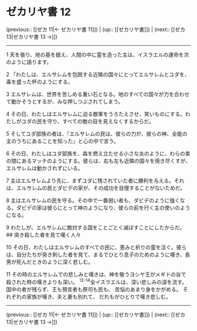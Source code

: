 # ゼカリヤ書 12

(previous:: [[ゼカ 11|← ゼカリヤ書 11]]) | (up:: [[ゼカリヤ書]]) | (next:: [[ゼカ 13|ゼカリヤ書 13 →]])

***


1 天を張り、地の基を据え、人間の中に霊を造った主は、イスラエルの運命を次のように語ります。 

2 「わたしは、エルサレムを包囲する近隣の国々にとってエルサレムとユダを、毒を盛った杯のようにする。 

3 エルサレムは、世界を苦しめる重い石となる。地のすべての国々が力を合わせて動かそうとするが、みな押しつぶされてしまう。 

4 その日、わたしはエルサレムに迫る敵軍をうろたえさせ、笑いものにする。わたしがユダの民を守り、すべての敵の目を見えなくするからだ。 

5 そしてユダ部族の者は、『エルサレムの民は、彼らの力が、彼らの神、全能の主のうちにあることを知った』と心の中で言う。 

6 その日、わたしはユダ部族を、森を燃え立たせる小さな炎のように、わらの束の間にあるマッチのようにする。彼らは、右も左も近隣の国々を焼き尽くすが、エルサレムは動かされずにいる。 

7 主はエルサレムより先に、まずユダに残されていた者に勝利を与える。それは、エルサレムの民とダビデの家が、その成功を自慢することがないためだ。 

8 主はエルサレムの民を守る。その中で一番弱い者も、ダビデのように強くなる。ダビデの家は彼らにとって神のようになり、彼らの前を行く主の使いのようになる。 

9 わたしが、エルサレムに敵対する国をことごとく滅ぼすことにしたからだ。 ## 突き殺した者を見て嘆く人々 

10 その日、わたしはエルサレムのすべての民に、恵みと祈りの霊を注ぐ。彼らは、自分たちが突き刺した者を見て、まるでひとり息子のためのように嘆き、長男が死んだときのように深く悲しむ。 

11 その時のエルサレムでの悲しみと嘆きは、神を敬うヨシヤ王がメギドの谷で殺された時の嘆きよりも深い。 <sup class="versenum">12-14</sup>全イスラエルは、深い悲しみの涙を流す。 国中の者が残らず、王も預言者も祭司も民も、 苦悩のあまり身をかがめる。 それぞれの家族が嘆き、夫と妻も別れて、 だれもがひとりで嘆き悲しむ。

***

(previous:: [[ゼカ 11|← ゼカリヤ書 11]]) | (up:: [[ゼカリヤ書]]) | (next:: [[ゼカ 13|ゼカリヤ書 13 →]])
